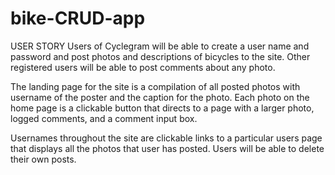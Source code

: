 # bike-CRUD-app










USER STORY
Users of Cyclegram will be able to create a user name and password
and post photos and descriptions of bicycles to the site.  Other registered 
users will be able to post comments about any photo.

The landing page for the site is a compilation of all posted photos with username
of the poster and the caption for the photo.  Each photo on the home page is a clickable
button that directs to a page with a larger photo, logged comments, and a comment
input box.

Usernames throughout the site are clickable links to a particular users page that 
displays all the photos that user has posted.  Users will be able to delete their own 
posts.
